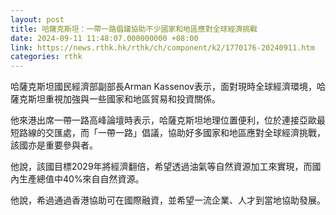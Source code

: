 ```yaml
---
layout: post
title: 哈薩克斯坦：一帶一路倡議協助不少國家和地區應對全球經濟挑戰
date: 2024-09-11 11:48:07.000000000 +08:00
link: https://news.rthk.hk/rthk/ch/component/k2/1770176-20240911.htm
categories: rthk
---
```


哈薩克斯坦國民經濟部副部長Arman Kassenov表示，面對現時全球經濟環境，哈薩克斯坦重視加強與一些國家和地區貿易和投資關係。

他來港出席一帶一路高峰論壇時表示，哈薩克斯坦地理位置便利，位於連接亞歐最短路線的交匯處，而「一帶一路」倡議，協助好多國家和地區應對全球經濟挑戰，該國亦是重要參與者。

他說，該國目標2029年將經濟翻倍，希望透過油氣等自然資源加工來實現，而國內生產總值中40%來自自然資源。

他說，希過通過香港協助可在國際融資，並希望一流企業、人才到當地協助發展。

